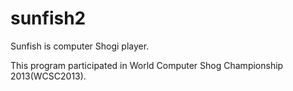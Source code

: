 sunfish2
========

Sunfish is computer Shogi player.

This program participated in World Computer Shog Championship 2013(WCSC2013).
